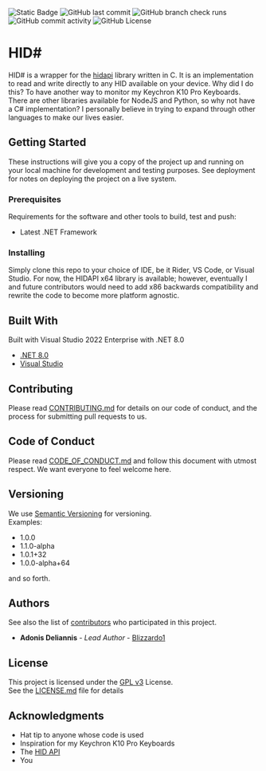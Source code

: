 ![Static Badge](https://img.shields.io/badge/hid--sharp-Another_way_to_control_your_hardware_through_software-green)
![GitHub last commit](https://img.shields.io/github/last-commit/Blizzardo1/hid-sharp)
![GitHub branch check runs](https://img.shields.io/github/check-runs/Blizzardo1/hid-sharp/master)
![GitHub commit activity](https://img.shields.io/github/commit-activity/w/Blizzardo1/hid-sharp)
![GitHub License](https://img.shields.io/github/license/Blizzardo1/hid-sharp)

# HID#


HID# is a wrapper for the [hidapi](https://github.com/libusb/hidapi/tree/master) library written in C. It is an implementation to read and write directly to any HID available on your device. Why did I do this? To have another way to monitor my Keychron K10 Pro Keyboards. There are other libraries available for NodeJS and Python, so why not have a C# implementation? I personally believe in trying to expand through other languages to make our lives easier.

## Getting Started

These instructions will give you a copy of the project up and running on
your local machine for development and testing purposes. See deployment
for notes on deploying the project on a live system.

### Prerequisites

Requirements for the software and other tools to build, test and push:  
* Latest .NET Framework

### Installing

Simply clone this repo to your choice of IDE, be it Rider, VS Code, or Visual Studio. For now, the HIDAPI x64 library is available; however, eventually I and future contributors would need to add x86 backwards compatibility and rewrite the code to become more platform agnostic.

## Built With

Built with Visual Studio 2022 Enterprise with .NET 8.0

- [.NET 8.0](https://dotnet.microsoft.com/en-us/download/dotnet/8.0)
- [Visual Studio](https://visualstudio.microsoft.com/)


## Contributing

Please read [CONTRIBUTING.md](CONTRIBUTING.md) for details on our code
of conduct, and the process for submitting pull requests to us.

## Code of Conduct
Please read [CODE_OF_CONDUCT.md](CODE_OF_CONDUCT.md) and follow this document
with utmost respect. We want everyone to feel welcome here.

## Versioning

We use [Semantic Versioning](http://semver.org/) for versioning.  
Examples:  
* 1.0.0
* 1.1.0-alpha
* 1.0.1+32
* 1.0.0-alpha+64  

and so forth.

## Authors

See also the list of
[contributors](https://github.com/Blizzardo1/hid-sharp/contributors)
who participated in this project.

- **Adonis Deliannis** - _Lead Author_ - [Blizzardo1](https://github.com/Blizzardo1)


## License

This project is licensed under the [GPL v3](LICENSE.md)
License.  
See the [LICENSE.md](LICENSE.md) file for
details

## Acknowledgments

- Hat tip to anyone whose code is used
- Inspiration for my Keychron K10 Pro Keyboards
- The [HID API](https://github.com/libusb/hidapi)
- You
